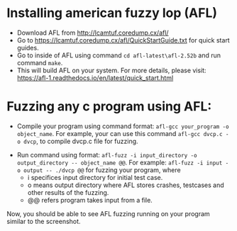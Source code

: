 # Installing american fuzzy lop (AFL) 
- Download AFL from http://lcamtuf.coredump.cx/afl/
- Go to https://lcamtuf.coredump.cx/afl/QuickStartGuide.txt for quick start guides.
- Go to inside of AFL using command `cd afl-latest\afl-2.52b` and run command `make`.
- This will build AFL on your system. For more details, please visit: https://afl-1.readthedocs.io/en/latest/quick_start.html 


# Fuzzing any c program using AFL: 
- Compile your program using command format: `afl-gcc your_program -o object_name`. For example, your can use this command `afl-gcc dvcp.c -o dvcp`, to compile dvcp.c file for fuzzing. 

<!-- where
-fsanitize is used to enable various sanitizers, here I used address and undefined that explicitly tells to detect buffer overflow, use after free and undefined behavior respectively. Some other options for -fsanitizer are thread, memory, leak.  -->


- Run command using format: `afl-fuzz -i input_directory -o output_directory -- object_name @@`. For example: `afl-fuzz -i input -o output -- ./dvcp @@` for fuzzing your program, where 
    - i specifices input directory for initial test case. 
    - o means output directory where AFL stores crashes, testcases and other results of the fuzzing. 
    - @@ refers program takes input from a file. 

Now, you should be able to see AFL fuzzing running on your program similar to the screenshot.




